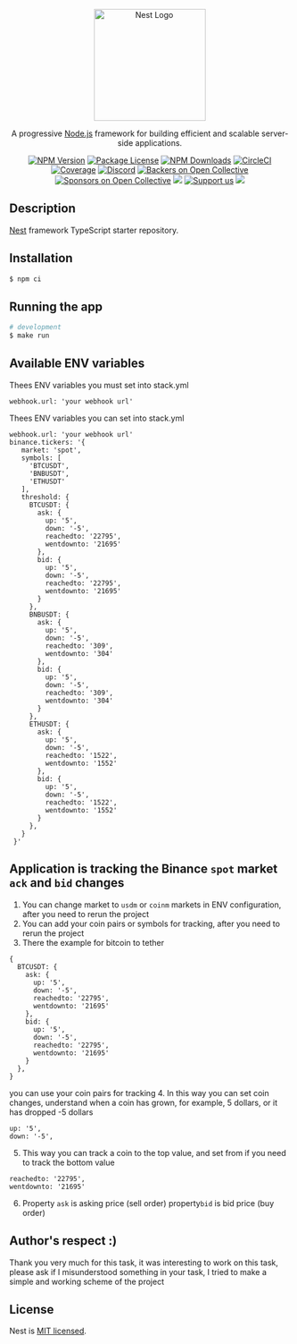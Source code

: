 <p align="center">
  <a href="http://nestjs.com/" target="blank"><img src="https://nestjs.com/img/logo-small.svg" width="200" alt="Nest Logo" /></a>
</p>

[circleci-image]: https://img.shields.io/circleci/build/github/nestjs/nest/master?token=abc123def456
[circleci-url]: https://circleci.com/gh/nestjs/nest

  <p align="center">A progressive <a href="http://nodejs.org" target="_blank">Node.js</a> framework for building efficient and scalable server-side applications.</p>
    <p align="center">
<a href="https://www.npmjs.com/~nestjscore" target="_blank"><img src="https://img.shields.io/npm/v/@nestjs/core.svg" alt="NPM Version" /></a>
<a href="https://www.npmjs.com/~nestjscore" target="_blank"><img src="https://img.shields.io/npm/l/@nestjs/core.svg" alt="Package License" /></a>
<a href="https://www.npmjs.com/~nestjscore" target="_blank"><img src="https://img.shields.io/npm/dm/@nestjs/common.svg" alt="NPM Downloads" /></a>
<a href="https://circleci.com/gh/nestjs/nest" target="_blank"><img src="https://img.shields.io/circleci/build/github/nestjs/nest/master" alt="CircleCI" /></a>
<a href="https://coveralls.io/github/nestjs/nest?branch=master" target="_blank"><img src="https://coveralls.io/repos/github/nestjs/nest/badge.svg?branch=master#9" alt="Coverage" /></a>
<a href="https://discord.gg/G7Qnnhy" target="_blank"><img src="https://img.shields.io/badge/discord-online-brightgreen.svg" alt="Discord"/></a>
<a href="https://opencollective.com/nest#backer" target="_blank"><img src="https://opencollective.com/nest/backers/badge.svg" alt="Backers on Open Collective" /></a>
<a href="https://opencollective.com/nest#sponsor" target="_blank"><img src="https://opencollective.com/nest/sponsors/badge.svg" alt="Sponsors on Open Collective" /></a>
  <a href="https://paypal.me/kamilmysliwiec" target="_blank"><img src="https://img.shields.io/badge/Donate-PayPal-ff3f59.svg"/></a>
    <a href="https://opencollective.com/nest#sponsor"  target="_blank"><img src="https://img.shields.io/badge/Support%20us-Open%20Collective-41B883.svg" alt="Support us"></a>
  <a href="https://twitter.com/nestframework" target="_blank"><img src="https://img.shields.io/twitter/follow/nestframework.svg?style=social&label=Follow"></a>
</p>
  <!--[![Backers on Open Collective](https://opencollective.com/nest/backers/badge.svg)](https://opencollective.com/nest#backer)
  [![Sponsors on Open Collective](https://opencollective.com/nest/sponsors/badge.svg)](https://opencollective.com/nest#sponsor)-->

## Description

[Nest](https://github.com/nestjs/nest) framework TypeScript starter repository.

## Installation

```bash
$ npm ci
```

## Running the app

```bash
# development
$ make run
```

## Available ENV variables
Thees ENV variables you must set into stack.yml
```env
webhook.url: 'your webhook url'
```
Thees ENV variables you can set into stack.yml
```env
webhook.url: 'your webhook url'
binance.tickers: '{
   market: 'spot',
   symbols: [
     'BTCUSDT',
     'BNBUSDT',
     'ETHUSDT'
   ],
   threshold: {
     BTCUSDT: {
       ask: {
         up: '5',
         down: '-5',
         reachedto: '22795',
         wentdownto: '21695'
       },
       bid: {
         up: '5',
         down: '-5',
         reachedto: '22795',
         wentdownto: '21695'
       }
     },
     BNBUSDT: {
       ask: {
         up: '5',
         down: '-5',
         reachedto: '309',
         wentdownto: '304'
       },
       bid: {
         up: '5',
         down: '-5',
         reachedto: '309',
         wentdownto: '304'
       }
     },
     ETHUSDT: {
       ask: {
         up: '5',
         down: '-5',
         reachedto: '1522',
         wentdownto: '1552'
       },
       bid: {
         up: '5',
         down: '-5',
         reachedto: '1522',
         wentdownto: '1552'
       }
     },
   }
 }'
```

## Application is tracking the Binance `spot` market `ack` and `bid` changes

1. You can change market to `usdm` or `coinm` markets in ENV configuration,
after you need to rerun the project 
2. You can add your coin pairs or symbols for tracking,
   after you need to rerun the project
3. There the example for bitcoin to tether 
```json5
{
  BTCUSDT: {
    ask: {
      up: '5',
      down: '-5',
      reachedto: '22795',
      wentdownto: '21695'
    },
    bid: {
      up: '5',
      down: '-5',
      reachedto: '22795',
      wentdownto: '21695'
    }
  },
}
   ```
you can use your coin pairs for tracking 
4. In this way you can set coin changes, understand when a coin has grown, for example, 5 dollars, or it has dropped -5 dollars
```json5
up: '5',
down: '-5',
```
5. This way you can track a coin to the top value, and set from if you need to track the bottom value
```json5
reachedto: '22795',
wentdownto: '21695'
```
6. Property `ask`  is asking price (sell order)
   property`bid`  is bid price (buy order)



## Author's respect :)

Thank you very much for this task, 
it was interesting to work on this task, 
please ask if I misunderstood something in your task, 
I tried to make a simple and working scheme of the project

## License

Nest is [MIT licensed](LICENSE).
